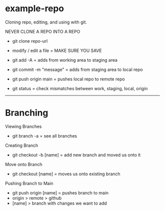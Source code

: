 # example-repo
Cloning repo, editing, and using with git.

NEVER CLONE A REPO INTO A REPO

 - git clone repo-url

  - modify / edit a file = MAKE SURE YOU SAVE
  - git add -A = adds from working area to staging area
  - git commit -m "message" = adds from staging area to local repo
  - git push origin main = pushes local repo to remote repo

  - git status = check mismatches between work, staging, local, origin


---


# Branching

Viewing Branches
 - git branch -a = see all branches

Creating Branch
 - git checkout -b [name] = add new branch and moved us onto it

Move onto Branch
 - git checkout [name] = moves us onto existing branch

Pushing Branch to Main
 - git push origin [name] = pushes branch to main
 - origin > remote > github
 - [name] > branch with changes we want to add
